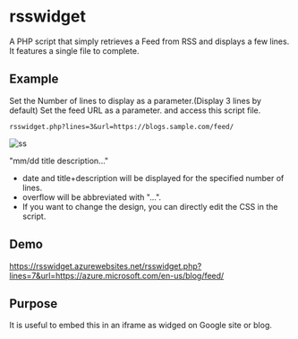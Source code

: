 # rsswidget
A PHP script that simply retrieves a Feed from RSS and displays a few lines. It features a single file to complete.


## Example
Set the Number of lines to display as a parameter.(Display 3 lines by default)
Set the feed URL as a parameter.
and access this script file.

`rsswidget.php?lines=3&url=https://blogs.sample.com/feed/`

![ss](https://user-images.githubusercontent.com/35519174/126019140-3a0ea598-2834-471e-942a-e3c1d9b09a1f.png)

"mm/dd title description..."
- date and title+description will be displayed for the specified number of lines.
- overflow will be abbreviated with "...".
- If you want to change the design, you can directly edit the CSS in the script.

## Demo
https://rsswidget.azurewebsites.net/rsswidget.php?lines=7&url=https://azure.microsoft.com/en-us/blog/feed/

## Purpose

It is useful to embed this in an iframe as widged on Google site or blog.
